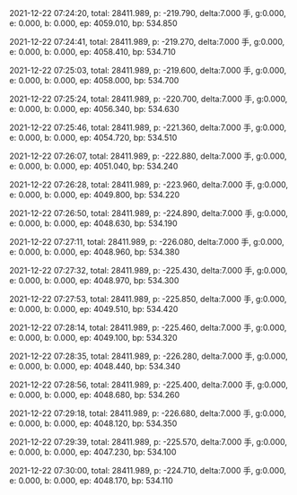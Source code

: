2021-12-22 07:24:20, total: 28411.989, p: -219.790, delta:7.000 手, g:0.000, e: 0.000, b: 0.000, ep: 4059.010, bp: 534.850

2021-12-22 07:24:41, total: 28411.989, p: -219.270, delta:7.000 手, g:0.000, e: 0.000, b: 0.000, ep: 4058.410, bp: 534.710

2021-12-22 07:25:03, total: 28411.989, p: -219.600, delta:7.000 手, g:0.000, e: 0.000, b: 0.000, ep: 4058.000, bp: 534.700

2021-12-22 07:25:24, total: 28411.989, p: -220.700, delta:7.000 手, g:0.000, e: 0.000, b: 0.000, ep: 4056.340, bp: 534.630

2021-12-22 07:25:46, total: 28411.989, p: -221.360, delta:7.000 手, g:0.000, e: 0.000, b: 0.000, ep: 4054.720, bp: 534.510

2021-12-22 07:26:07, total: 28411.989, p: -222.880, delta:7.000 手, g:0.000, e: 0.000, b: 0.000, ep: 4051.040, bp: 534.240

2021-12-22 07:26:28, total: 28411.989, p: -223.960, delta:7.000 手, g:0.000, e: 0.000, b: 0.000, ep: 4049.800, bp: 534.220

2021-12-22 07:26:50, total: 28411.989, p: -224.890, delta:7.000 手, g:0.000, e: 0.000, b: 0.000, ep: 4048.630, bp: 534.190

2021-12-22 07:27:11, total: 28411.989, p: -226.080, delta:7.000 手, g:0.000, e: 0.000, b: 0.000, ep: 4048.960, bp: 534.380

2021-12-22 07:27:32, total: 28411.989, p: -225.430, delta:7.000 手, g:0.000, e: 0.000, b: 0.000, ep: 4048.970, bp: 534.300

2021-12-22 07:27:53, total: 28411.989, p: -225.850, delta:7.000 手, g:0.000, e: 0.000, b: 0.000, ep: 4049.510, bp: 534.420

2021-12-22 07:28:14, total: 28411.989, p: -225.460, delta:7.000 手, g:0.000, e: 0.000, b: 0.000, ep: 4049.100, bp: 534.320

2021-12-22 07:28:35, total: 28411.989, p: -226.280, delta:7.000 手, g:0.000, e: 0.000, b: 0.000, ep: 4048.440, bp: 534.340

2021-12-22 07:28:56, total: 28411.989, p: -225.400, delta:7.000 手, g:0.000, e: 0.000, b: 0.000, ep: 4048.680, bp: 534.260

2021-12-22 07:29:18, total: 28411.989, p: -226.680, delta:7.000 手, g:0.000, e: 0.000, b: 0.000, ep: 4048.120, bp: 534.350

2021-12-22 07:29:39, total: 28411.989, p: -225.570, delta:7.000 手, g:0.000, e: 0.000, b: 0.000, ep: 4047.230, bp: 534.100

2021-12-22 07:30:00, total: 28411.989, p: -224.710, delta:7.000 手, g:0.000, e: 0.000, b: 0.000, ep: 4048.170, bp: 534.110
